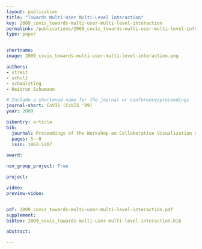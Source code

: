 ```yaml
---
layout: publication
title: "Towards Multi-User Multi-Level Interaction"
key: 2009_covis_towards-multi-user-multi-level-interaction
permalink: /publications/2009_covis_towards-multi-user-multi-level-interaction/
type: paper


shortname:
image: 2009_covis_towards-multi-user-multi-level-interaction.png

authors:
- streit
- schulz
- schmalstieg
- Heidrun Schumann

# Include a shortened name for the journal or conference/proceedings
journal-short: CoVIS (CoVIS '09)
year: 2009

bibentry: article
bib:
  journal: Proceedings of the Workshop on Collaborative Visualization on Interactive Surfaces (CoVIS '09), in conjunction with VisWeek
  pages: 5--8
  issn: 1862-5207

award: 

non_group_project: True

project:

video:
preview-video:


pdf: 2009_covis_towards-multi-user-multi-level-interaction.pdf
supplement:
bibtex: 2009_covis_towards-multi-user-multi-level-interaction.bib

abstract: 

---
```




